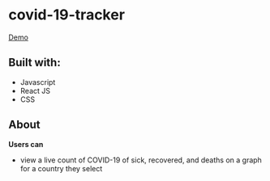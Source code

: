 # covid-19-tracker
[Demo](https://covid-19-tracker-ac77c.firebaseapp.com/)
## Built with:
* Javascript
* React JS
* CSS
## About
**Users can**
- view a live count of COVID-19 of sick, recovered, and deaths on a graph for a country they select
